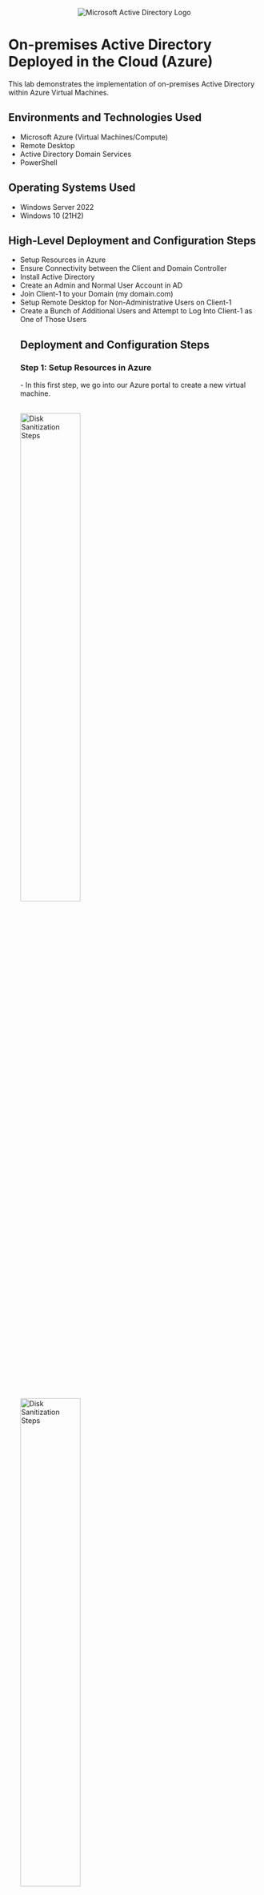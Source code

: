 <p align="center">
<img src="https://i.imgur.com/pU5A58S.png" alt="Microsoft Active Directory Logo"/>
</p>
<h1>On-premises Active Directory Deployed in the Cloud (Azure)</h1>
    <div>This lab demonstrates the implementation of on-premises Active Directory within Azure Virtual Machines.</div>
<h2>Environments and Technologies Used</h2>
    <ul>
        <li>Microsoft Azure (Virtual Machines/Compute)</li>
        <li>Remote Desktop</li>
        <li>Active Directory Domain Services</li>
        <li>PowerShell</li>
    </ul>
<h2>Operating Systems Used</h2>
    <ul>
        <li>Windows Server 2022</li>
        <li>Windows 10 (21H2)</li>
    </ul>
<h2>High-Level Deployment and Configuration Steps</h2>
    <ul>
        <li>Setup Resources in Azure</li>
        <li>Ensure Connectivity between the Client and Domain Controller</li>
        <li>Install Active Directory</li>
        <li>Create an Admin and Normal User Account in AD</li>
        <li>Join Client-1 to your Domain (my domain.com)</li>
        <li>Setup Remote Desktop for Non-Administrative Users on Client-1</li>
        <li>Create a Bunch of Additional Users and Attempt to Log Into Client-1 as One of Those Users</li>
<h2>Deployment and Configuration Steps</h2>
<h3>Step 1: Setup Resources in Azure</h3>
    <p>- In this first step, we go into our Azure portal to create a new virtual machine.</p>
    <br>
        <img src="https://i.imgur.com/q7GGaoS.png" height="50%" width="50%" alt="Disk Sanitization Steps"/>
    </br>
    <br>
        <img src="https://i.imgur.com/qGKcLpa.png" height="50%" width="50%" alt="Disk Sanitization Steps"/>
    </br>
    <p>- We make sure to create a Domain Controller VM using Windows Server 2022 and named it "DC-1".</p>
    <br>
     <img src="https://i.imgur.com/udM6ozR.png" height="50%" width="50%" alt="Disk Sanitization Steps"/>
    </br>
    <p>
    Lorem ipsum dolor sit amet, consectetur adipiscing elit, sed do eiusmod tempor incididunt ut labore et dolore magna aliqua. Ut enim ad minim veniam, quis nostrud exercitation ullamco laboris nisi ut aliquip ex ea commodo consequat. Duis aute irure dolor in reprehenderit in voluptate velit esse cillum dolore eu fugiat nulla pariatur.
    </p>
    </br>
